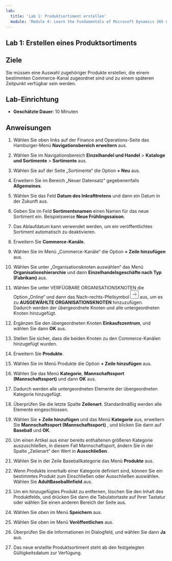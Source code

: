 ```yaml
---
lab:
  title: 'Lab 1: Produktsortiment erstellen'
  module: 'Module 4: Learn the Fundamentals of Microsoft Dynamics 365 Commerce'
---
```


## <a name="lab-1---create-a-product-assortment"></a>Lab 1: Erstellen eines Produktsortiments

## <a name="objectives"></a>Ziele

Sie müssen eine Auswahl zugehöriger Produkte erstellen, die einem bestimmten Commerce-Kanal zugeordnet sind und zu einem späteren Zeitpunkt verfügbar sein werden.

## <a name="lab-setup"></a>Lab-Einrichtung

   - **Geschätzte Dauer**: 10 Minuten

## <a name="instructions"></a>Anweisungen

1. Wählen Sie oben links auf der Finance and Operations-Seite das Hamburger-Menü **Navigationsbereich erweitern** aus.

1. Wählen Sie im Navigationsbereich **Einzelhandel und Handel** > **Kataloge und Sortimente** > **Sortimente** aus.

1. Wählen Sie auf der Seite „Sortimente“ die Option **+ Neu** aus.

1. Erweitern Sie im Bereich „Neuer Datensatz“ gegebenenfalls **Allgemeines**.

1. Wählen Sie das Feld **Datum des Inkrafttretens** und dann ein Datum in der Zukunft aus.

1. Geben Sie im Feld **Sortimentsnamen** einen Namen für das neue Sortiment ein. Beispielsweise **Neue Frühlingssaison**.

1. Das Ablaufdatum kann verwendet werden, um ein veröffentlichtes Sortiment automatisch zu deaktivieren.

1. Erweitern Sie **Commerce-Kanäle**.

1. Wählen Sie im Menü „Commerce-Kanäle“ die Option **+ Zeile hinzufügen** aus.

1. Wählen Sie unter „Organisationsknoten auswählen“ das Menü **Organisationshierarchie** und dann **Einzelhandelsgeschäfte nach Typ (Fabrikam)** aus.

1. Wählen Sie unter VERFÜGBARE ORGANISATIONSKNOTEN die Option „Online“ und dann das Nach-rechts-Pfeilsymbol ![Hinzufügen](./media/d365-fo-add-org-node-icon.png) aus, um es zu **AUSGEWÄHLTE ORGANISATIONSKNOTEN** hinzuzufügen.  
  Dadurch werden der übergeordnete Knoten und alle untergeordneten Knoten hinzugefügt.

1. Ergänzen Sie den übergeordneten Knoten **Einkaufszentrum**, und wählen Sie dann **OK** aus.

1. Stellen Sie sicher, dass die beiden Knoten zu den Commerce-Kanälen hinzugefügt wurden.

1. Erweitern Sie **Produkte**.

1. Wählen Sie im Menü Produkte die Option **+ Zeile hinzufügen** aus.

1. Wählen Sie das Menü **Kategorie**, **Mannschaftssport (Mannschaftssport)** und dann **OK** aus.

1. Dadurch werden alle untergeordneten Elemente der übergeordneten Kategorie hinzugefügt.

1. Überprüfen Sie die letzte Spalte **Zeilenart**. Standardmäßig werden alle Elemente eingeschlossen.

1. Wählen Sie **+ Zeile hinzufügen** und das Menü **Kategorie** aus, erweitern Sie **Mannschaftssport (Mannschaftssport)** , und klicken Sie dann auf **Baseball** und **OK**.

1. Um einen Artikel aus einer bereits enthaltenen größeren Kategorie auszuschließen, in diesem Fall Mannschaftsport, ändern Sie in der Spalte „Zeilenart“ den Wert in **Ausschließen**.

1. Wählen Sie in der Zeile Baseballkategorie das Menü **Produkte** aus.

1. Wenn Produkte innerhalb einer Kategorie definiert sind, können Sie ein bestimmtes Produkt zum Einschließen oder Ausschließen auswählen. Wählen Sie **AdultBaseballInfield** aus.

1. Um ein hinzugefügtes Produkt zu entfernen, löschen Sie den Inhalt des Produktfelds, und drücken Sie dann die Tabulatortaste auf Ihrer Tastatur oder wählen Sie einen anderen Bereich der Seite aus.

1. Wählen Sie oben im Menü **Speichern** aus.

1. Wählen Sie oben im Menü **Veröffentlichen** aus.

1. Überprüfen Sie die Informationen im Dialogfeld, und wählen Sie dann **Ja** aus.

1. Das neue erstellte Produktsortiment steht ab den festgelegten Gültigkeitsdatum zur Verfügung.
